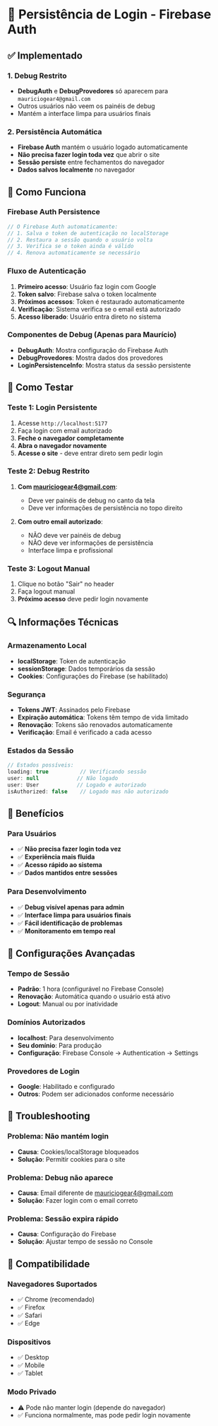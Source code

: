 # 🔐 Persistência de Login - Firebase Auth

## ✅ Implementado

### **1. Debug Restrito**
- **DebugAuth** e **DebugProvedores** só aparecem para `mauriciogear4@gmail.com`
- Outros usuários não veem os painéis de debug
- Mantém a interface limpa para usuários finais

### **2. Persistência Automática**
- **Firebase Auth** mantém o usuário logado automaticamente
- **Não precisa fazer login toda vez** que abrir o site
- **Sessão persiste** entre fechamentos do navegador
- **Dados salvos localmente** no navegador

## 🔧 Como Funciona

### **Firebase Auth Persistence**
```javascript
// O Firebase Auth automaticamente:
// 1. Salva o token de autenticação no localStorage
// 2. Restaura a sessão quando o usuário volta
// 3. Verifica se o token ainda é válido
// 4. Renova automaticamente se necessário
```

### **Fluxo de Autenticação**
1. **Primeiro acesso**: Usuário faz login com Google
2. **Token salvo**: Firebase salva o token localmente
3. **Próximos acessos**: Token é restaurado automaticamente
4. **Verificação**: Sistema verifica se o email está autorizado
5. **Acesso liberado**: Usuário entra direto no sistema

### **Componentes de Debug (Apenas para Maurício)**
- **DebugAuth**: Mostra configuração do Firebase Auth
- **DebugProvedores**: Mostra dados dos provedores
- **LoginPersistenceInfo**: Mostra status da sessão persistente

## 🧪 Como Testar

### **Teste 1: Login Persistente**
1. Acesse `http://localhost:5177`
2. Faça login com email autorizado
3. **Feche o navegador completamente**
4. **Abra o navegador novamente**
5. **Acesse o site** - deve entrar direto sem pedir login

### **Teste 2: Debug Restrito**
1. **Com mauriciogear4@gmail.com**:
   - Deve ver painéis de debug no canto da tela
   - Deve ver informações de persistência no topo direito

2. **Com outro email autorizado**:
   - NÃO deve ver painéis de debug
   - NÃO deve ver informações de persistência
   - Interface limpa e profissional

### **Teste 3: Logout Manual**
1. Clique no botão "Sair" no header
2. Faça logout manual
3. **Próximo acesso** deve pedir login novamente

## 🔍 Informações Técnicas

### **Armazenamento Local**
- **localStorage**: Token de autenticação
- **sessionStorage**: Dados temporários da sessão
- **Cookies**: Configurações do Firebase (se habilitado)

### **Segurança**
- **Tokens JWT**: Assinados pelo Firebase
- **Expiração automática**: Tokens têm tempo de vida limitado
- **Renovação**: Tokens são renovados automaticamente
- **Verificação**: Email é verificado a cada acesso

### **Estados da Sessão**
```javascript
// Estados possíveis:
loading: true          // Verificando sessão
user: null            // Não logado
user: User            // Logado e autorizado
isAuthorized: false    // Logado mas não autorizado
```

## 🚀 Benefícios

### **Para Usuários**
- ✅ **Não precisa fazer login toda vez**
- ✅ **Experiência mais fluida**
- ✅ **Acesso rápido ao sistema**
- ✅ **Dados mantidos entre sessões**

### **Para Desenvolvimento**
- ✅ **Debug visível apenas para admin**
- ✅ **Interface limpa para usuários finais**
- ✅ **Fácil identificação de problemas**
- ✅ **Monitoramento em tempo real**

## 🔧 Configurações Avançadas

### **Tempo de Sessão**
- **Padrão**: 1 hora (configurável no Firebase Console)
- **Renovação**: Automática quando o usuário está ativo
- **Logout**: Manual ou por inatividade

### **Domínios Autorizados**
- **localhost**: Para desenvolvimento
- **Seu domínio**: Para produção
- **Configuração**: Firebase Console → Authentication → Settings

### **Provedores de Login**
- **Google**: Habilitado e configurado
- **Outros**: Podem ser adicionados conforme necessário

## 🚨 Troubleshooting

### **Problema: Não mantém login**
- **Causa**: Cookies/localStorage bloqueados
- **Solução**: Permitir cookies para o site

### **Problema: Debug não aparece**
- **Causa**: Email diferente de mauriciogear4@gmail.com
- **Solução**: Fazer login com o email correto

### **Problema: Sessão expira rápido**
- **Causa**: Configuração do Firebase
- **Solução**: Ajustar tempo de sessão no Console

## 📱 Compatibilidade

### **Navegadores Suportados**
- ✅ Chrome (recomendado)
- ✅ Firefox
- ✅ Safari
- ✅ Edge

### **Dispositivos**
- ✅ Desktop
- ✅ Mobile
- ✅ Tablet

### **Modo Privado**
- ⚠️ Pode não manter login (depende do navegador)
- ✅ Funciona normalmente, mas pode pedir login novamente
